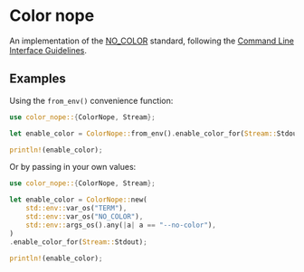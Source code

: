 # Color nope

An implementation of the [NO_COLOR](https://no-color.org/) standard, following the [Command Line Interface Guidelines](https://clig.dev/#output).

## Examples

Using the `from_env()` convenience function:

```rust
use color_nope::{ColorNope, Stream};

let enable_color = ColorNope::from_env().enable_color_for(Stream::Stdout);

println!(enable_color);
```

Or by passing in your own values:

```rust
use color_nope::{ColorNope, Stream};

let enable_color = ColorNope::new(
    std::env::var_os("TERM"),
    std::env::var_os("NO_COLOR"),
    std::env::args_os().any(|a| a == "--no-color"),
)
.enable_color_for(Stream::Stdout);

println!(enable_color);
```
